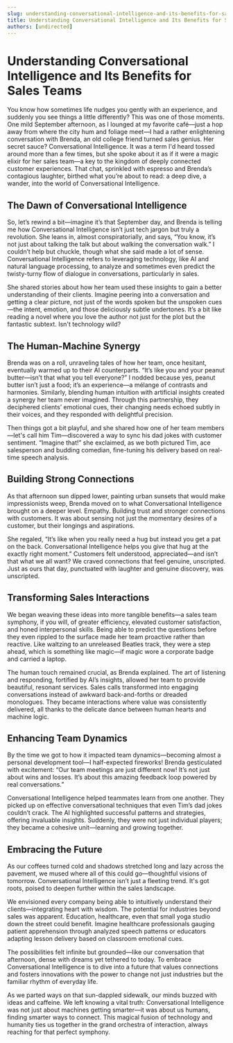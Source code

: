 ```yaml
---
slug: understanding-conversational-intelligence-and-its-benefits-for-sales-teams
title: Understanding Conversational Intelligence and Its Benefits for Sales Teams
authors: [undirected]
---
```



# Understanding Conversational Intelligence and Its Benefits for Sales Teams

You know how sometimes life nudges you gently with an experience, and suddenly you see things a little differently? This was one of those moments. One mild September afternoon, as I lounged at my favorite café—just a hop away from where the city hum and foliage meet—I had a rather enlightening conversation with Brenda, an old college friend turned sales genius. Her secret sauce? Conversational Intelligence. It was a term I'd heard tossed around more than a few times, but she spoke about it as if it were a magic elixir for her sales team—a key to the kingdom of deeply connected customer experiences. That chat, sprinkled with espresso and Brenda’s contagious laughter, birthed what you’re about to read: a deep dive, a wander, into the world of Conversational Intelligence.

## The Dawn of Conversational Intelligence

So, let’s rewind a bit—imagine it’s that September day, and Brenda is telling me how Conversational Intelligence isn’t just tech jargon but truly a revolution. She leans in, almost conspiratorially, and says, “You know, it’s not just about talking the talk but about walking the conversation walk.” I couldn’t help but chuckle, though what she said made a lot of sense. Conversational Intelligence refers to leveraging technology, like AI and natural language processing, to analyze and sometimes even predict the twisty-turny flow of dialogue in conversations, particularly in sales. 

She shared stories about how her team used these insights to gain a better understanding of their clients. Imagine peering into a conversation and getting a clear picture, not just of the words spoken but the unspoken cues—the intent, emotion, and those deliciously subtle undertones. It’s a bit like reading a novel where you love the author not just for the plot but the fantastic subtext. Isn't technology wild?

## The Human-Machine Synergy

Brenda was on a roll, unraveling tales of how her team, once hesitant, eventually warmed up to their AI counterparts. “It’s like you and your peanut butter—isn’t that what you tell everyone?” I nodded because yes, peanut butter isn’t just a food; it’s an experience—a mélange of contrasts and harmonies. Similarly, blending human intuition with artificial insights created a synergy her team never imagined. Through this partnership, they deciphered clients’ emotional cues, their changing needs echoed subtly in their voices, and they responded with delightful precision.

Then things got a bit playful, and she shared how one of her team members—let's call him Tim—discovered a way to sync his dad jokes with customer sentiment. “Imagine that!” she exclaimed, as we both pictured Tim, ace salesperson and budding comedian, fine-tuning his delivery based on real-time speech analysis.

## Building Strong Connections

As that afternoon sun dipped lower, painting urban sunsets that would make impressionists weep, Brenda moved on to what Conversational Intelligence brought on a deeper level. Empathy. Building trust and stronger connections with customers. It was about sensing not just the momentary desires of a customer, but their longings and aspirations. 

She regaled, “It’s like when you really need a hug but instead you get a pat on the back. Conversational Intelligence helps you give that hug at the exactly right moment.” Customers felt understood, appreciated—and isn’t that what we all want? We craved connections that feel genuine, unscripted. Just as ours that day, punctuated with laughter and genuine discovery, was unscripted.

## Transforming Sales Interactions

We began weaving these ideas into more tangible benefits—a sales team symphony, if you will, of greater efficiency, elevated customer satisfaction, and honed interpersonal skills. Being able to predict the questions before they even rippled to the surface made her team proactive rather than reactive. Like waltzing to an unreleased Beatles track, they were a step ahead, which is something like magic—if magic wore a corporate badge and carried a laptop.

The human touch remained crucial, as Brenda explained. The art of listening and responding, fortified by AI’s insights, allowed her team to provide beautiful, resonant services. Sales calls transformed into engaging conversations instead of awkward back-and-forths or dreaded monologues. They became interactions where value was consistently delivered, all thanks to the delicate dance between human hearts and machine logic.

## Enhancing Team Dynamics

By the time we got to how it impacted team dynamics—becoming almost a personal development tool—I half-expected fireworks! Brenda gesticulated with excitement: “Our team meetings are just different now! It’s not just about wins and losses. It’s about this amazing feedback loop powered by real conversations.”

Conversational Intelligence helped teammates learn from one another. They picked up on effective conversational techniques that even Tim’s dad jokes couldn’t crack. The AI highlighted successful patterns and strategies, offering invaluable insights. Suddenly, they were not just individual players; they became a cohesive unit—learning and growing together.

## Embracing the Future

As our coffees turned cold and shadows stretched long and lazy across the pavement, we mused where all of this could go—thoughtful visions of tomorrow. Conversational Intelligence isn’t just a fleeting trend. It's got roots, poised to deepen further within the sales landscape.

We envisioned every company being able to intuitively understand their clients—integrating heart with wisdom. The potential for industries beyond sales was apparent. Education, healthcare, even that small yoga studio down the street could benefit. Imagine healthcare professionals gauging patient apprehension through analyzed speech patterns or educators adapting lesson delivery based on classroom emotional cues.

The possibilities felt infinite but grounded—like our conversation that afternoon, dense with dreams yet tethered to today. To embrace Conversational Intelligence is to dive into a future that values connections and fosters innovations with the power to change not just industries but the familiar rhythm of everyday life.

As we parted ways on that sun-dappled sidewalk, our minds buzzed with ideas and caffeine. We left knowing a vital truth: Conversational Intelligence was not just about machines getting smarter—it was about us humans, finding smarter ways to connect. This magical fusion of technology and humanity ties us together in the grand orchestra of interaction, always reaching for that perfect symphony.
